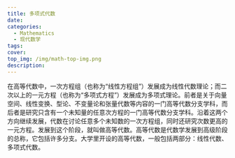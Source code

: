 ```yaml
---
title: 多项式代数
date: 
categories:
  - Mathematics
  - 现代数学
tags:
cover:
top_img: /img/math-top-img.png
description:
---
```


在高等代数中，一次方程组（也称为“线性方程组”）发展成为线性代数理论；而二次以上的一元方程（也称为“多项式方程”）发展成为多项式理论。前者是关于向量空间、线性变换、型论、不变量论和张量代数等内容的一门高等代数分支学科，而后者是研究只含有一个未知量的任意次方程的一门高等代数分支学科。沿着这两个方向继续发展，代数在讨论任意多个未知数的一次方程组，同时还研究次数更高的一元方程。发展到这个阶段，就叫做高等代数。高等代数是代数学发展到高级阶段的总称，它包括许多分支。大学里开设的高等代数，一般包括两部分：线性代数、多项式代数。
